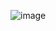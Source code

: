 ![image](https://user-images.githubusercontent.com/54699234/114589565-c9662580-9c55-11eb-8692-fe8514b94a06.png)
